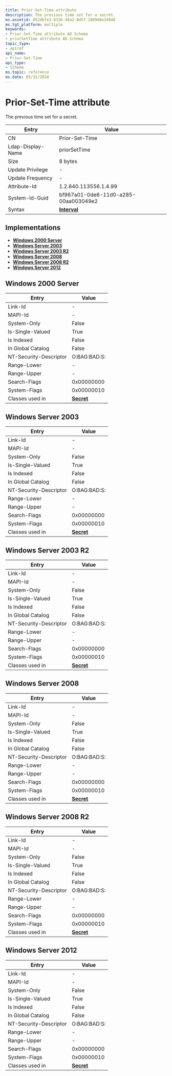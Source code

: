 ```yaml
---
title: Prior-Set-Time attribute
description: The previous time set for a secret.
ms.assetid: 052dbfe3-8326-48a2-8d5f-2889d8e34848
ms.tgt_platform: multiple
keywords:
- Prior-Set-Time attribute AD Schema
- priorSetTime attribute AD Schema
topic_type:
- apiref
api_name:
- Prior-Set-Time
api_type:
- Schema
ms.topic: reference
ms.date: 05/31/2018
---
```


# Prior-Set-Time attribute

The previous time set for a secret.



| Entry | Value |
|-------------------|--------------------------------------|
| CN                | Prior-Set-Time                       |
| Ldap-Display-Name | priorSetTime                         |
| Size              | 8 bytes                              |
| Update Privilege  | \-                                   |
| Update Frequency  | \-                                   |
| Attribute-Id      | 1.2.840.113556.1.4.99                |
| System-Id-Guid    | bf967a01-0de6-11d0-a285-00aa003049e2 |
| Syntax            | [**Interval**](s-interval.md)       |



## Implementations

-   [**Windows 2000 Server**](#windows-2000-server)
-   [**Windows Server 2003**](#windows-server-2003)
-   [**Windows Server 2003 R2**](#windows-server-2003-r2)
-   [**Windows Server 2008**](#windows-server-2008)
-   [**Windows Server 2008 R2**](#windows-server-2008-r2)
-   [**Windows Server 2012**](#windows-server-2012)

## Windows 2000 Server



| Entry | Value |
|------------------------|---------------------------------------|
| Link-Id                | \-                                    |
| MAPI-Id                | \-                                    |
| System-Only            | False                                 |
| Is-Single-Valued       | True                                  |
| Is Indexed             | False                                 |
| In Global Catalog      | False                                 |
| NT-Security-Descriptor | O:BAG:BAD:S:                          |
| Range-Lower            | \-                                    |
| Range-Upper            | \-                                    |
| Search-Flags           | 0x00000000                            |
| System-Flags           | 0x00000010                            |
| Classes used in        | [**Secret**](c-secret.md)<br/> |



## Windows Server 2003



| Entry | Value |
|------------------------|---------------------------------------|
| Link-Id                | \-                                    |
| MAPI-Id                | \-                                    |
| System-Only            | False                                 |
| Is-Single-Valued       | True                                  |
| Is Indexed             | False                                 |
| In Global Catalog      | False                                 |
| NT-Security-Descriptor | O:BAG:BAD:S:                          |
| Range-Lower            | \-                                    |
| Range-Upper            | \-                                    |
| Search-Flags           | 0x00000000                            |
| System-Flags           | 0x00000010                            |
| Classes used in        | [**Secret**](c-secret.md)<br/> |



## Windows Server 2003 R2



| Entry | Value |
|------------------------|---------------------------------------|
| Link-Id                | \-                                    |
| MAPI-Id                | \-                                    |
| System-Only            | False                                 |
| Is-Single-Valued       | True                                  |
| Is Indexed             | False                                 |
| In Global Catalog      | False                                 |
| NT-Security-Descriptor | O:BAG:BAD:S:                          |
| Range-Lower            | \-                                    |
| Range-Upper            | \-                                    |
| Search-Flags           | 0x00000000                            |
| System-Flags           | 0x00000010                            |
| Classes used in        | [**Secret**](c-secret.md)<br/> |



## Windows Server 2008



| Entry | Value |
|------------------------|---------------------------------------|
| Link-Id                | \-                                    |
| MAPI-Id                | \-                                    |
| System-Only            | False                                 |
| Is-Single-Valued       | True                                  |
| Is Indexed             | False                                 |
| In Global Catalog      | False                                 |
| NT-Security-Descriptor | O:BAG:BAD:S:                          |
| Range-Lower            | \-                                    |
| Range-Upper            | \-                                    |
| Search-Flags           | 0x00000000                            |
| System-Flags           | 0x00000010                            |
| Classes used in        | [**Secret**](c-secret.md)<br/> |



## Windows Server 2008 R2



| Entry | Value |
|------------------------|---------------------------------------|
| Link-Id                | \-                                    |
| MAPI-Id                | \-                                    |
| System-Only            | False                                 |
| Is-Single-Valued       | True                                  |
| Is Indexed             | False                                 |
| In Global Catalog      | False                                 |
| NT-Security-Descriptor | O:BAG:BAD:S:                          |
| Range-Lower            | \-                                    |
| Range-Upper            | \-                                    |
| Search-Flags           | 0x00000000                            |
| System-Flags           | 0x00000010                            |
| Classes used in        | [**Secret**](c-secret.md)<br/> |



## Windows Server 2012



| Entry | Value |
|------------------------|---------------------------------------|
| Link-Id                | \-                                    |
| MAPI-Id                | \-                                    |
| System-Only            | False                                 |
| Is-Single-Valued       | True                                  |
| Is Indexed             | False                                 |
| In Global Catalog      | False                                 |
| NT-Security-Descriptor | O:BAG:BAD:S:                          |
| Range-Lower            | \-                                    |
| Range-Upper            | \-                                    |
| Search-Flags           | 0x00000000                            |
| System-Flags           | 0x00000010                            |
| Classes used in        | [**Secret**](c-secret.md)<br/> |



 

 





